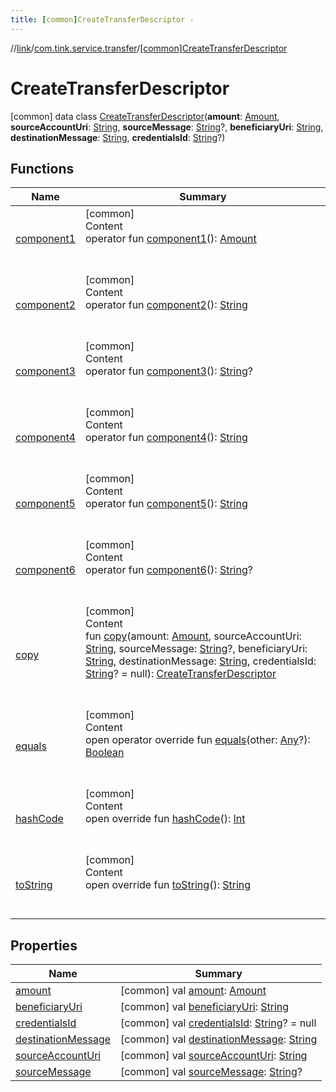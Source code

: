 ```yaml
---
title: [common]CreateTransferDescriptor -
---
```

//[link](../../index.md)/[com.tink.service.transfer](../index.md)/[[common]CreateTransferDescriptor](index.md)



# CreateTransferDescriptor  
 [common] data class [CreateTransferDescriptor](index.md)(**amount**: [Amount](../../com.tink.model.misc/[common]-amount/index.md), **sourceAccountUri**: [String](https://kotlinlang.org/api/latest/jvm/stdlib/kotlin/-string/index.html), **sourceMessage**: [String](https://kotlinlang.org/api/latest/jvm/stdlib/kotlin/-string/index.html)?, **beneficiaryUri**: [String](https://kotlinlang.org/api/latest/jvm/stdlib/kotlin/-string/index.html), **destinationMessage**: [String](https://kotlinlang.org/api/latest/jvm/stdlib/kotlin/-string/index.html), **credentialsId**: [String](https://kotlinlang.org/api/latest/jvm/stdlib/kotlin/-string/index.html)?)   


## Functions  
  
|  Name|  Summary| 
|---|---|
| <a name="com.tink.service.transfer/CreateTransferDescriptor/component1/#/PointingToDeclaration/"></a>[component1](component1.md)| <a name="com.tink.service.transfer/CreateTransferDescriptor/component1/#/PointingToDeclaration/"></a>[common]  <br>Content  <br>operator fun [component1](component1.md)(): [Amount](../../com.tink.model.misc/[common]-amount/index.md)  <br><br><br>
| <a name="com.tink.service.transfer/CreateTransferDescriptor/component2/#/PointingToDeclaration/"></a>[component2](component2.md)| <a name="com.tink.service.transfer/CreateTransferDescriptor/component2/#/PointingToDeclaration/"></a>[common]  <br>Content  <br>operator fun [component2](component2.md)(): [String](https://kotlinlang.org/api/latest/jvm/stdlib/kotlin/-string/index.html)  <br><br><br>
| <a name="com.tink.service.transfer/CreateTransferDescriptor/component3/#/PointingToDeclaration/"></a>[component3](component3.md)| <a name="com.tink.service.transfer/CreateTransferDescriptor/component3/#/PointingToDeclaration/"></a>[common]  <br>Content  <br>operator fun [component3](component3.md)(): [String](https://kotlinlang.org/api/latest/jvm/stdlib/kotlin/-string/index.html)?  <br><br><br>
| <a name="com.tink.service.transfer/CreateTransferDescriptor/component4/#/PointingToDeclaration/"></a>[component4](component4.md)| <a name="com.tink.service.transfer/CreateTransferDescriptor/component4/#/PointingToDeclaration/"></a>[common]  <br>Content  <br>operator fun [component4](component4.md)(): [String](https://kotlinlang.org/api/latest/jvm/stdlib/kotlin/-string/index.html)  <br><br><br>
| <a name="com.tink.service.transfer/CreateTransferDescriptor/component5/#/PointingToDeclaration/"></a>[component5](component5.md)| <a name="com.tink.service.transfer/CreateTransferDescriptor/component5/#/PointingToDeclaration/"></a>[common]  <br>Content  <br>operator fun [component5](component5.md)(): [String](https://kotlinlang.org/api/latest/jvm/stdlib/kotlin/-string/index.html)  <br><br><br>
| <a name="com.tink.service.transfer/CreateTransferDescriptor/component6/#/PointingToDeclaration/"></a>[component6](component6.md)| <a name="com.tink.service.transfer/CreateTransferDescriptor/component6/#/PointingToDeclaration/"></a>[common]  <br>Content  <br>operator fun [component6](component6.md)(): [String](https://kotlinlang.org/api/latest/jvm/stdlib/kotlin/-string/index.html)?  <br><br><br>
| <a name="com.tink.service.transfer/CreateTransferDescriptor/copy/#com.tink.model.misc.Amount#kotlin.String#kotlin.String?#kotlin.String#kotlin.String#kotlin.String?/PointingToDeclaration/"></a>[copy](copy.md)| <a name="com.tink.service.transfer/CreateTransferDescriptor/copy/#com.tink.model.misc.Amount#kotlin.String#kotlin.String?#kotlin.String#kotlin.String#kotlin.String?/PointingToDeclaration/"></a>[common]  <br>Content  <br>fun [copy](copy.md)(amount: [Amount](../../com.tink.model.misc/[common]-amount/index.md), sourceAccountUri: [String](https://kotlinlang.org/api/latest/jvm/stdlib/kotlin/-string/index.html), sourceMessage: [String](https://kotlinlang.org/api/latest/jvm/stdlib/kotlin/-string/index.html)?, beneficiaryUri: [String](https://kotlinlang.org/api/latest/jvm/stdlib/kotlin/-string/index.html), destinationMessage: [String](https://kotlinlang.org/api/latest/jvm/stdlib/kotlin/-string/index.html), credentialsId: [String](https://kotlinlang.org/api/latest/jvm/stdlib/kotlin/-string/index.html)? = null): [CreateTransferDescriptor](index.md)  <br><br><br>
| <a name="kotlin/Any/equals/#kotlin.Any?/PointingToDeclaration/"></a>[equals](../../com.tink.service.user/[common]-user-profile-service-impl/index.md#%5Bkotlin%2FAny%2Fequals%2F%23kotlin.Any%3F%2FPointingToDeclaration%2F%5D%2FFunctions%2F1647702525)| <a name="kotlin/Any/equals/#kotlin.Any?/PointingToDeclaration/"></a>[common]  <br>Content  <br>open operator override fun [equals](../../com.tink.service.user/[common]-user-profile-service-impl/index.md#%5Bkotlin%2FAny%2Fequals%2F%23kotlin.Any%3F%2FPointingToDeclaration%2F%5D%2FFunctions%2F1647702525)(other: [Any](https://kotlinlang.org/api/latest/jvm/stdlib/kotlin/-any/index.html)?): [Boolean](https://kotlinlang.org/api/latest/jvm/stdlib/kotlin/-boolean/index.html)  <br><br><br>
| <a name="kotlin/Any/hashCode/#/PointingToDeclaration/"></a>[hashCode](../../com.tink.service.user/[common]-user-profile-service-impl/index.md#%5Bkotlin%2FAny%2FhashCode%2F%23%2FPointingToDeclaration%2F%5D%2FFunctions%2F1647702525)| <a name="kotlin/Any/hashCode/#/PointingToDeclaration/"></a>[common]  <br>Content  <br>open override fun [hashCode](../../com.tink.service.user/[common]-user-profile-service-impl/index.md#%5Bkotlin%2FAny%2FhashCode%2F%23%2FPointingToDeclaration%2F%5D%2FFunctions%2F1647702525)(): [Int](https://kotlinlang.org/api/latest/jvm/stdlib/kotlin/-int/index.html)  <br><br><br>
| <a name="kotlin/Any/toString/#/PointingToDeclaration/"></a>[toString](../../com.tink.service.user/[common]-user-profile-service-impl/index.md#%5Bkotlin%2FAny%2FtoString%2F%23%2FPointingToDeclaration%2F%5D%2FFunctions%2F1647702525)| <a name="kotlin/Any/toString/#/PointingToDeclaration/"></a>[common]  <br>Content  <br>open override fun [toString](../../com.tink.service.user/[common]-user-profile-service-impl/index.md#%5Bkotlin%2FAny%2FtoString%2F%23%2FPointingToDeclaration%2F%5D%2FFunctions%2F1647702525)(): [String](https://kotlinlang.org/api/latest/jvm/stdlib/kotlin/-string/index.html)  <br><br><br>


## Properties  
  
|  Name|  Summary| 
|---|---|
| <a name="com.tink.service.transfer/CreateTransferDescriptor/amount/#/PointingToDeclaration/"></a>[amount](amount.md)| <a name="com.tink.service.transfer/CreateTransferDescriptor/amount/#/PointingToDeclaration/"></a> [common] val [amount](amount.md): [Amount](../../com.tink.model.misc/[common]-amount/index.md)   <br>
| <a name="com.tink.service.transfer/CreateTransferDescriptor/beneficiaryUri/#/PointingToDeclaration/"></a>[beneficiaryUri](beneficiary-uri.md)| <a name="com.tink.service.transfer/CreateTransferDescriptor/beneficiaryUri/#/PointingToDeclaration/"></a> [common] val [beneficiaryUri](beneficiary-uri.md): [String](https://kotlinlang.org/api/latest/jvm/stdlib/kotlin/-string/index.html)   <br>
| <a name="com.tink.service.transfer/CreateTransferDescriptor/credentialsId/#/PointingToDeclaration/"></a>[credentialsId](credentials-id.md)| <a name="com.tink.service.transfer/CreateTransferDescriptor/credentialsId/#/PointingToDeclaration/"></a> [common] val [credentialsId](credentials-id.md): [String](https://kotlinlang.org/api/latest/jvm/stdlib/kotlin/-string/index.html)? = null   <br>
| <a name="com.tink.service.transfer/CreateTransferDescriptor/destinationMessage/#/PointingToDeclaration/"></a>[destinationMessage](destination-message.md)| <a name="com.tink.service.transfer/CreateTransferDescriptor/destinationMessage/#/PointingToDeclaration/"></a> [common] val [destinationMessage](destination-message.md): [String](https://kotlinlang.org/api/latest/jvm/stdlib/kotlin/-string/index.html)   <br>
| <a name="com.tink.service.transfer/CreateTransferDescriptor/sourceAccountUri/#/PointingToDeclaration/"></a>[sourceAccountUri](source-account-uri.md)| <a name="com.tink.service.transfer/CreateTransferDescriptor/sourceAccountUri/#/PointingToDeclaration/"></a> [common] val [sourceAccountUri](source-account-uri.md): [String](https://kotlinlang.org/api/latest/jvm/stdlib/kotlin/-string/index.html)   <br>
| <a name="com.tink.service.transfer/CreateTransferDescriptor/sourceMessage/#/PointingToDeclaration/"></a>[sourceMessage](source-message.md)| <a name="com.tink.service.transfer/CreateTransferDescriptor/sourceMessage/#/PointingToDeclaration/"></a> [common] val [sourceMessage](source-message.md): [String](https://kotlinlang.org/api/latest/jvm/stdlib/kotlin/-string/index.html)?   <br>

